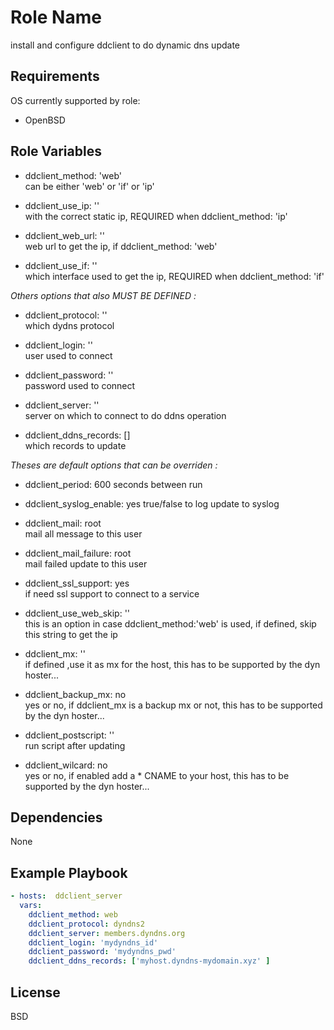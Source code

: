Role Name
=========

install and configure ddclient to do dynamic dns update

Requirements
------------

OS currently supported by role:
- OpenBSD

Role Variables
--------------
* ddclient_method: 'web'  
can be either 'web' or 'if' or 'ip'

* ddclient_use_ip: ''         
with the correct static ip, REQUIRED when ddclient_method: 'ip'

* ddclient_web_url: ''	    
web url to get the ip, if ddclient_method: 'web'

* ddclient_use_if: ''         
which interface used to get the ip, REQUIRED when ddclient_method: 'if'

*Others options that also MUST BE DEFINED :*
* ddclient_protocol: ''      
which dydns protocol

* ddclient_login: ''         
user used to connect

* ddclient_password: ''       
password used to connect

* ddclient_server: ''         
server on which to connect to do ddns operation

* ddclient_ddns_records: []   
which records to update

*Theses are default options that can be overriden :*
* ddclient_period: 600
seconds between run

* ddclient_syslog_enable: yes
true/false to log update to syslog

* ddclient_mail: root            
mail all message to this user

* ddclient_mail_failure: root    
mail failed update to this user

* ddclient_ssl_support: yes      
if need ssl support to connect to a service

* ddclient_use_web_skip: ''   
this is an option in case ddclient_method:'web' is used, if defined, skip this string to get the ip

* ddclient_mx: ''             
if defined ,use it as mx for the host, this has to be supported by the dyn hoster...

* ddclient_backup_mx: no      
yes or no, if ddclient_mx is a backup mx or not, this has to be supported by the dyn hoster...

* ddclient_postscript: ''     
run script after updating

* ddclient_wilcard: no        
yes or no, if enabled add a  * CNAME to your host, this has to be supported by the dyn hoster...

Dependencies
------------

None

Example Playbook
----------------
```yaml
- hosts:  ddclient_server
  vars:
    ddclient_method: web
    ddclient_protocol: dyndns2 
    ddclient_server: members.dyndns.org
    ddclient_login: 'mydyndns_id'
    ddclient_password: 'mydyndns_pwd'
    ddclient_ddns_records: ['myhost.dyndns-mydomain.xyz' ]
```

License
-------

BSD
